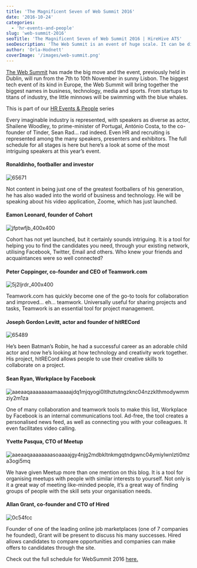 ```yaml
---
title: 'The Magnificent Seven of Web Summit 2016'
date: '2016-10-24'
categories:
  - 'hr-events-and-people'
slug: 'web-summit-2016'
seoTitle: 'The Magnificent Seven of Web Summit 2016 | HireHive ATS'
seoDescription: 'The Web Summit is an event of huge scale. It can be difficult to decide what to go see or who to hear speak. Here are a few key picks.'
author: 'Orla-Hodnett'
coverImage: '/images/web-summit.png'
---
```


[The Web Summit](https://websummit.net/) has made the big move and the event, previously held in Dublin, will run from the 7th to 10th November in sunny Lisbon. The biggest tech event of its kind in Europe, the Web Summit will bring together the biggest names in business, technology, media and sports. From startups to titans of industry, the little minnows will be swimming with the blue whales.

This is part of our [HR Events & People](http://hirehive.io/hr-events-and-people/ 'HR Events & People') series

Every imaginable industry is represented, with speakers as diverse as actor, Shailene Woodley, to prime-minister of Portugal, António Costa, to the co-founder of Tinder, Sean Rad… rad indeed. Even HR and recruiting is represented among the many speakers, presenters and exhibitors. The full schedule for all stages is here but here’s a look at some of the most intriguing speakers at this year’s event.

#### Ronaldinho, footballer and investor

![65671](/images/65671.jpg)

Not content in being just one of the greatest footballers of his generation, he has also waded into the world of business and technology. He will be speaking about his video application, Zoome, which has just launched.

#### Eamon Leonard, founder of Cohort

![jfptwfjb_400x400](/images/jfptwfjb_400x400.jpg)

Cohort has not yet launched, but it certainly sounds intriguing. It is a tool for helping you to find the candidates you need, through your existing network, utilising Facebook, Twitter, Email and others. Who knew your friends and acquaintances were so well connected?

#### Peter Coppinger, co-founder and CEO of Teamwork.com

![5j2ljrdr_400x400](/images/5j2ljrdr_400x400.jpeg)

Teamwork.com has quickly become one of the go-to tools for collaboration and improved… eh… teamwork. Universally useful for sharing projects and tasks, Teamwork is an essential tool for project management.

#### Joseph Gordon Levitt, actor and founder of hitRECord

![65489](/images/65489.jpg)

He’s been Batman’s Robin, he had a successful career as an adorable child actor and now he’s looking at how technology and creativity work together. His project, hitRECord allows people to use their creative skills to collaborate on a project.

#### Sean Ryan, Workplace by Facebook

![aaeaaqaaaaaaaamaaaaajdq1mjqyogi0ltlhztutngzknc04nzzklthmodywmmziy2m1za](/images/aaeaaqaaaaaaaamaaaaajdq1mjqyogi0ltlhztutngzknc04nzzklthmodywmmziy2m1za.jpg)

One of many collaboration and teamwork tools to make this list, Workplace by Facebook is an internal communications tool. Ad-free, the tool creates a personalised news feed, as well as connecting you with your colleagues. It even facilitates video calling.

#### Yvette Pasqua, CTO of Meetup

![aaeaaqaaaaaaaasoaaaajgy4njg2mdbkltnkmgqtndgwnc04ymiylwnlzti0mza3ogi5mq](/images/aaeaaqaaaaaaaasoaaaajgy4njg2mdbkltnkmgqtndgwnc04ymiylwnlzti0mza3ogi5mq-e1477338194941.jpg)

We have given Meetup more than one mention on this blog. It is a tool for organising meetups with people with similar interests to yourself. Not only is it a great way of meeting like-minded people, it’s a great way of finding groups of people with the skill sets your organisation needs.

#### Allan Grant, co-founder and CTO of Hired

![0c54fcc](/images/0c54fcc.jpg)

Founder of one of the leading online job marketplaces (one of 7 companies he founded), Grant will be present to discuss his many successes. Hired allows candidates to compare opportunities and companies can make offers to candidates through the site.

Check out the full schedule for WebSummit 2016 [here.](https://websummit.net/schedule)
